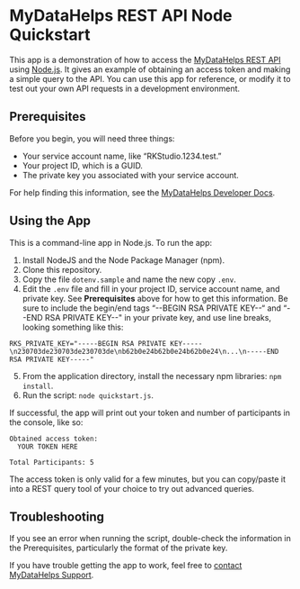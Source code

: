 
# MyDataHelps REST API Node Quickstart

This app is a demonstration of how to access the [MyDataHelps REST API](https://developer.mydatahelps.org/) using [Node.js](https://nodejs.org/en/). It gives an example of obtaining an access token and making a simple query to the API. You can use this app for reference, or modify it to test out your own API requests in a development environment.

## Prerequisites

Before you begin, you will need three things:

* Your service account name, like “RKStudio.1234.test.”
* Your project ID, which is a GUID.
* The private key you associated with your service account.

For help finding this information, see the [MyDataHelps Developer Docs](https://developer.mydatahelps.org/api/quickstart.html).

## Using the App

This is a command-line app in Node.js. To run the app:

1. Install NodeJS and the Node Package Manager (npm).
2. Clone this repository.
3. Copy the file `dotenv.sample` and name the new copy `.env`.
4. Edit the `.env` file and fill in your project ID, service account name, and private key. See **Prerequisites** above for how to get this information. Be sure to include the begin/end tags “--BEGIN RSA PRIVATE KEY--“ and “--END RSA PRIVATE KEY--" in your private key, and use line breaks, looking something like this:

```
RKS_PRIVATE_KEY="-----BEGIN RSA PRIVATE KEY-----\n230703de230703de230703de\nb62b0e24b62b0e24b62b0e24\n...\n-----END RSA PRIVATE KEY-----"
```

5. From the application directory, install the necessary npm libraries: `npm install`.
6. Run the script: `node quickstart.js`.

If successful, the app will print out your token and number of participants in the console, like so:

```
Obtained access token:
  YOUR TOKEN HERE

Total Participants: 5
```

The access token is only valid for a few minutes, but you can copy/paste it into a REST query tool of your choice to try out advanced queries.

## Troubleshooting

If you see an error when running the script, double-check the information in the Prerequisites, particularly the format of the private key.

If you have trouble getting the app to work, feel free to [contact MyDataHelps Support](https://developer.mydatahelps.org/help.html).
